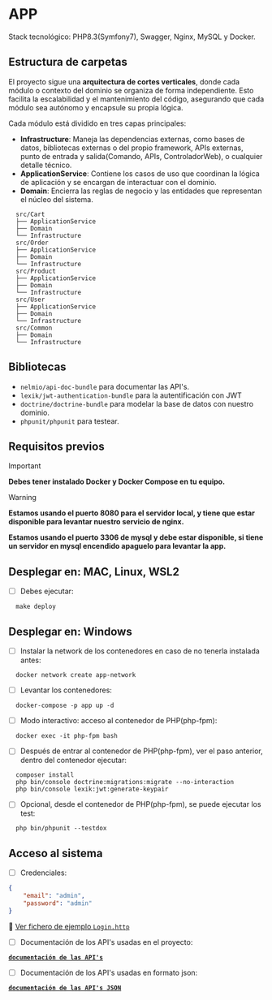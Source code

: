 # APP
Stack tecnológico: PHP8.3(Symfony7), Swagger, Nginx, MySQL y Docker.

## Estructura de carpetas
El proyecto sigue una **arquitectura de cortes verticales**, donde cada módulo o contexto del dominio se organiza de forma independiente. Esto facilita la escalabilidad y el mantenimiento del código, asegurando que cada módulo sea autónomo y encapsule su propia lógica.

Cada módulo está dividido en tres capas principales:

- **Infrastructure**: Maneja las dependencias externas, como bases de datos, bibliotecas externas o del propio framework, APIs externas, punto de entrada y salida(Comando, APIs, ControladorWeb), o cualquier detalle técnico.
- **ApplicationService**: Contiene los casos de uso que coordinan la lógica de aplicación y se encargan de interactuar con el dominio.
- **Domain**: Encierra las reglas de negocio y las entidades que representan el núcleo del sistema.

```plaintext
  src/Cart
  ├── ApplicationService
  ├── Domain
  └── Infrastructure
  src/Order
  ├── ApplicationService
  ├── Domain
  └── Infrastructure
  src/Product
  ├── ApplicationService
  ├── Domain
  └── Infrastructure
  src/User
  ├── ApplicationService
  ├── Domain
  └── Infrastructure
  src/Common
  ├── Domain
  └── Infrastructure
```

## Bibliotecas
-  `nelmio/api-doc-bundle` para documentar las API's.
-  `lexik/jwt-authentication-bundle` para la autentificación con JWT
-  `doctrine/doctrine-bundle` para modelar la base de datos con nuestro dominio.
-  `phpunit/phpunit` para testear.

## Requisitos previos
> [!IMPORTANT]
> **Debes tener instalado Docker y Docker Compose en tu equipo.**

> [!WARNING]
> **Estamos usando el puerto 8080 para el servidor local, y tiene que estar disponible para levantar nuestro servicio de nginx.**
>
> **Estamos usando el puerto 3306 de mysql y debe estar disponible, si tiene un servidor en mysql encendido apaguelo para levantar la app.**

## Desplegar en: MAC, Linux, WSL2

- [ ] Debes ejecutar:

```shell
  make deploy
```

## Desplegar en: Windows

- [ ] Instalar la network de los contenedores en caso de no tenerla instalada antes:

```shell
  docker network create app-network
```

- [ ] Levantar los contenedores:

```shell
  docker-compose -p app up -d
```

- [ ] Modo interactivo: acceso al contenedor de PHP(php-fpm):

```shell
  docker exec -it php-fpm bash 
```

- [ ] Después de entrar al contenedor de PHP(php-fpm), ver el paso anterior, dentro del contenedor ejecutar:

```shell
  composer install
  php bin/console doctrine:migrations:migrate --no-interaction
  php bin/console lexik:jwt:generate-keypair
```

- [ ] Opcional, desde el contenedor de PHP(php-fpm), se puede ejecutar los test:

```shell
  php bin/phpunit --testdox
```

## Acceso al sistema

- [ ] Credenciales:
```JSON
{
    "email": "admin",
    "password": "admin"
}
```
📄 [Ver fichero de ejemplo `Login.http`](./src/User/Infrastructure/Http/Login.http)

- [ ] Documentación de los API's usadas en el proyecto:

[**`documentación de las API's`**](http://localhost:8080/api/doc)

- [ ] Documentación de los API's usadas en formato json:

[**`documentación de las API's JSON`**](http://localhost:8080/api/doc.json)

